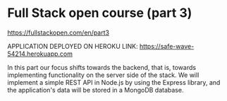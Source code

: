 # Full Stack open course (part 3)
https://fullstackopen.com/en/part3

APPLICATION DEPLOYED ON HEROKU 
LINK: https://safe-wave-54214.herokuapp.com

In this part our focus shifts towards the backend, that is, towards implementing functionality on the server side of the stack. We will implement a simple REST API in Node.js by using the Express library, and the application's data will be stored in a MongoDB database.
